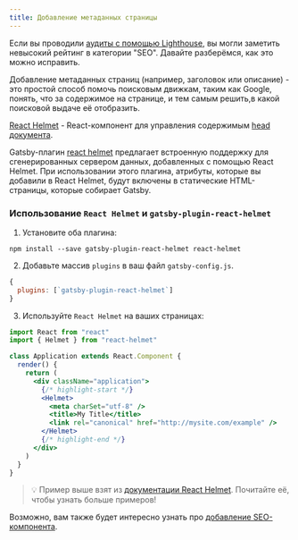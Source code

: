 ```yaml
---
title: Добавление метаданных страницы
---
```


Если вы проводили [аудиты с помощью Lighthouse](/docs/audit-with-lighthouse/), вы могли заметить невысокий рейтинг в категории "SEO". Давайте разберёмся, как это можно исправить.

Добавление метаданных страниц (например, заголовок или описание) - это простой способ помочь поисковым движкам, таким как Google, понять, что за содержимое на странице, и тем самым решить,в какой поисковой выдаче её отобразить.

[React Helmet](https://github.com/nfl/react-helmet) - React-компонент для управления содержимым [head документа](https://developer.mozilla.org/ru/docs/Web/HTML/Element/head).

Gatsby-плагин [react helmet](/packages/gatsby-plugin-react-helmet/) предлагает встроенную поддержку для сгенерированных сервером данных, добавленных с помощью React Helmet. При использовании этого плагина, атрибуты, которые вы добавили в React Helmet, будут включены в статические HTML-страницы, которые собирает Gatsby.

### Использование `React Helmet` и `gatsby-plugin-react-helmet`

1. Установите оба плагина:

```shell
npm install --save gatsby-plugin-react-helmet react-helmet
```

2. Добавьте массив `plugins` в ваш файл `gatsby-config.js`.

```javascript:title=gatsby-config.js
{
  plugins: [`gatsby-plugin-react-helmet`]
}
```

3. Используйте `React Helmet` на ваших страницах:

```jsx
import React from "react"
import { Helmet } from "react-helmet"

class Application extends React.Component {
  render() {
    return (
      <div className="application">
        {/* highlight-start */}
        <Helmet>
          <meta charSet="utf-8" />
          <title>My Title</title>
          <link rel="canonical" href="http://mysite.com/example" />
        </Helmet>
        {/* highlight-end */}
      </div>
    )
  }
}
```

> 💡 Пример выше взят из [документации React Helmet](https://github.com/nfl/react-helmet#example). Почитайте её, чтобы узнать больше примеров!

Возможно, вам также будет интересно узнать про [добавление SEO-компонента](/docs/add-seo-component/).
